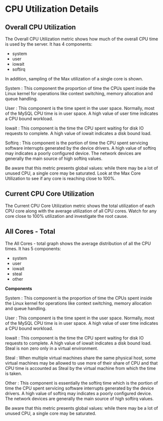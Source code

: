 # CPU Utilization Details

## Overall CPU Utilization

The Overall CPU Utilization metric shows how much of the overall CPU
time is used by the server. It has 4 components:

* system
* user
* iowait
* softirq

In addition, sampling of the Max utilization of a single
core is shown.

System
:   This component the proportion of time the CPUs spent inside the Linux kernel
    for operations like context switching, memory allocation and queue handling.

User
:   This component is the time spent in the user space.  Normally, most of the
    MySQL CPU time is in user space. A high value of user time indicates a CPU
    bound workload.

Iowait
:   This component is the time the CPU spent waiting for disk IO requests to
    complete.  A high value of iowait indicates a disk bound load.

Softirq
:   This component is the portion of time the CPU spent servicing software
    interrupts generated by the device drivers.  A high value of softirq may
    indicates a poorly configured device.  The network devices are generally the
    main source of high softirq values.

Be aware that this metric presents global values: while there may be a
lot of unused CPU, a single core may be saturated.  Look at the Max
Core Utilization to see if any core is reaching close to 100%.

## Current CPU Core Utilization

The Current CPU Core Utilization metric shows the total utilization of each CPU
core along with the average utilization of all CPU cores.  Watch for any core
close to 100% utilization and investigate the root cause.

## All Cores - Total

The All Cores - total graph shows the average distribution of all the CPU times.
It has 5 components:

* system
* user
* iowait
* steal
* other

**Components**

System
:   This component is the proportion of time the CPUs spent inside the Linux
    kernel for operations like context switching, memory allocation and queue
    handling.

User
:   This component is the time spent in the user space.  Normally, most of the
    MySQL CPU time is in user space. A high value of user time indicates a CPU
    bound workload.

Iowait
:   This component is the time the CPU spent waiting for disk IO requests to
    complete.  A high value of iowait indicates a disk bound load. Steal is non
    zero only in a virtual environment.

Steal
:   When multiple virtual machines share the same physical host, some virtual
    machines may be allowed to use more of their share of CPU and that CPU time
    is accounted as Steal by the virtual machine from which the time is taken.

Other
:   This component is essentially the softirq time which is the portion of time
    the CPU spent servicing software interrupts generated by the device drivers.
    A high value of softirq may indicates a poorly configured device.  The
    network devices are generally the main source of high softirq values.

Be aware that this metric presents global values: while there may be a lot of
unused CPU, a single core may be saturated.
